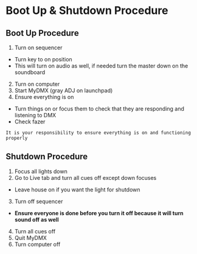 # Boot Up & Shutdown Procedure

## Boot Up Procedure

1. Turn on sequencer
  - Turn key to on position
  - This will turn on audio as well, if needed turn the master down on the soundboard
2. Turn on computer
3. Start MyDMX (gray ADJ on launchpad)
4. Ensure everything is on
  - Turn things on or focus them to check that they are responding and listening to DMX
  - Check fazer

`It is your responsibility to ensure everything is on and functioning properly`

## Shutdown Procedure

1. Focus all lights down
2. Go to Live tab and turn all cues off except down focuses
  - Leave house on if you want the light for shutdown
3. Turn off sequencer
  - **Ensure everyone is done before you turn it off because it will turn sound off as well**
4. Turn all cues off
6. Quit MyDMX
7. Turn computer off
